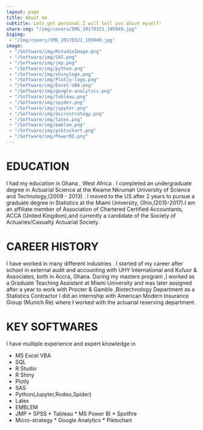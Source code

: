```yaml
---
layout: page
title: About me
subtitle: Lets get personal.I will tell you about myself!
share-img: "/img/covers/IMG_20170321_195949.jpg"
bigimg:
 - "/img/covers/IMG_20170321_195949.jpg"
image:
 - "/Software/img/RstudioImage.png"
 - "/Software/img/SAS.png"
 - "/Software/img/jmp.png"
 - "/Software/img/python.png"
 - "/Software/img/shinylogo.png"
 - "/Software/img/Plotly-logo.png"
 - "/Software/img/Excel-VBA.png"
 - "/Software/img/google-analytics.png"
 - "/Software/img/tableau.png"
 - "/Software/img/spyder.png"
 - "/Software/img/jupyter.png"
 - "/Software/img/microstrategy.png"
 - "/Software/img/latex.png"
 - "/Software/img/emblem.png"
 - "/Software/img/piktochart.png"
 - "/Software/img/PowerBI.png"
---
```



# EDUCATION

 I had my education in Ghana , West Africa . I completed an undergraduate degree in  Actuarial Science at the 
 Kwame Nkrumah University of Science and Technology,(2009 - 2013) . I moved to the US after 2 years to pursue 
a graduate degree in Statistics at the Miami University, Ohio,(2015-2017).I am an  affiliate member of 
Association of Chartered Certified Accountants, ACCA (United Kingdom),and currently a candidate of the 
Society of Actuaries/Casualty Actuarial Society.


# CAREER HISTORY

I have worked in many different industries . I started of my career after school in external audit and accounting with 
UHY International and  Kufuor & Associates, both in  Accra, Ghana. 
During my masters program ,I worked as a Graduate Teaching Assistant at  Miami University and was later assigned 
after a year to work with Procter & Gamble ,Biotechnology Department as a Statistics Contractor
I did an internship with  American Modern Insurance Group (Munich Re) where I worked with the actuarial reserving department.

# KEY SOFTWARES

I have multiple experience and expert knowledge in 
* MS Excel VBA  
* SQL 
* R Studio 
* R Shiny  
* Plotly   
* SAS 
* Python(Jupyter,Rodeo,Spider)
* Latex 
* EMBLEM
* JMP  * SPSS  * Tableau  * MS Power BI  * Spotfire
* Micro-strategy  * Google Analytics   * Piktochart 
